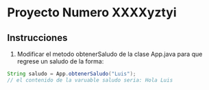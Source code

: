 # Proyecto Numero XXXXyztyi
## Instrucciones

1. Modificar el metodo obtenerSaludo de la clase App.java para que regrese un saludo de la forma:
```java
String saludo = App.obtenerSaludo("Luis");
// el contenido de la varuable saludo seria: Hola Luis
```
